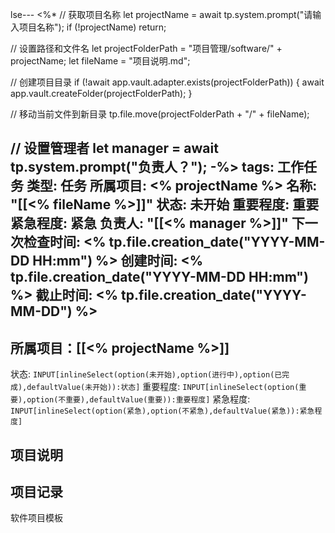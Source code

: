 lse---
<%*
// 获取项目名称
let projectName = await tp.system.prompt("请输入项目名称");
if (!projectName) return;

// 设置路径和文件名
let projectFolderPath = "项目管理/software/" + projectName;
let fileName = "项目说明.md";

// 创建项目目录
if (!await app.vault.adapter.exists(projectFolderPath)) {
    await app.vault.createFolder(projectFolderPath);
}

// 移动当前文件到新目录
tp.file.move(projectFolderPath + "/" + fileName);

// 设置管理者
let manager = await tp.system.prompt("负责人？");
-%>
tags: 工作任务
类型: 任务
所属项目: <% projectName %>
名称: "[[<% fileName %>]]"
状态: 未开始
重要程度: 重要
紧急程度: 紧急
负责人: "[[<% manager %>]]"
下一次检查时间: <% tp.file.creation_date("YYYY-MM-DD HH:mm") %>
创建时间: <% tp.file.creation_date("YYYY-MM-DD HH:mm") %>
截止时间: <% tp.file.creation_date("YYYY-MM-DD") %>
---
## 所属项目：[[<% projectName %>]]

状态: `INPUT[inlineSelect(option(未开始),option(进行中),option(已完成),defaultValue(未开始)):状态]` 重要程度: `INPUT[inlineSelect(option(重要),option(不重要),defaultValue(重要)):重要程度]` 紧急程度: `INPUT[inlineSelect(option(紧急),option(不紧急),defaultValue(紧急)):紧急程度]`

## 项目说明


## 项目记录


软件项目模板

